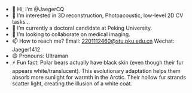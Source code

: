 - 👋 Hi, I’m @JaegerCQ
- 👀 I’m interested in 3D reconstruction, Photoacoustic, low-level 2D CV tasks...
- 🌱 I’m currently a doctoral candidate at Peking University.
- 💞️ I’m looking to collaborate on medical imaging.
- 📫 How to reach me? Email: 2201112460@stu.pku.edu.cn     Wechat: Jaeger1412
- 😄 Pronouns: Ultraman
- ⚡ Fun fact: Polar bears actually have black skin (even though their fur appears white/translucent). This evolutionary adaptation helps them absorb more sunlight for warmth in the Arctic. Their hollow fur strands scatter light, creating the illusion of a white coat.

<!---
JaegerCQ/JaegerCQ is a ✨ special ✨ repository because its `README.md` (this file) appears on your GitHub profile.
You can click the Preview link to take a look at your changes.
--->
